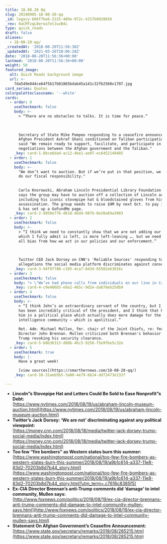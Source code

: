 ```yaml
---
title: 18.08.20 Qq
slug: 20190905-18-08-20-qq
_id: legacy-b66f7be6-2225-489e-972c-4157b0928656
_rev: 0aCMfzqL0erea7otJuzB4i
type: quick_reads
draft: false
aliases:
  - 18-08-20-qq/
_createdAt: '2018-08-20T11:56:36Z'
_updatedAt: '2021-03-26T20:06:28Z'
date: '2018-08-20T11:56:36+00:00'
lastmod: '2018-08-20T11:56:36+00:00'
weight: 50
featured_image:
  alt: Quick Reads background image
  url: >-
    7da549e044ce64f5b17b01865bdab45a141c32fb2560x1707.jpg
card_series: Quotes
colorpaletteclassname: '--white'
cards:
  - order: 0
    useCheckmark: false
    body: >-
      > “There are no obstacles to talks. It is time for peace.”  
        
        
        
      Secretary of State Mike Pompeo responding to a ceasefire announced by
      Afghan President Ashraf Ghani conditioned on Taliban participation. Pompeo
      said "We remain ready to support, facilitate, and participate in direct
      negotiations between the Afghan government and the Taliban."
    _key: card-1-8bce6dad-ac12-4be1-ae97-ec6452149485
  - order: 1
    useCheckmark: false
    body: >-
      "We don’t want to auction. But if we’re put in that position, we have to
      do our fiscal responsibility."  
        
        
      Carla Knorowski, Abraham Lincoln Presidential Library Foundation CEO who
      says the group may have to auction off a collection of Lincoln artifacts,
      including his iconic stovepipe hat & bloodstained gloves from his
      assassination. The group needs to raise $9M by next Oct. to pay its bills
      & has set up a GoFundMe page.
    _key: card-2-d950e776-d618-4bd4-987b-0e20a69a3903
  - order: 2
    useCheckmark: false
    body: >-
      > “I think we need to constantly show that we are not adding our own bias,
      which I fully admit is left, is more left-leaning …. but we need to remove
      all bias from how we act in our policies and our enforcement.”  
        
        
        
      Twitter CEO Jack Dorsey on CNN's 'Reliable Sources' responding to
      allegations the social media platform discriminates against conservatives.
    _key: card-3-94f97780-c105-4ca7-843d-65502e63016c
  - order: 3
    useCheckmark: false
    body: "> \"We’ve had phone calls from individuals on our line in California desperate to know what is going on and asking us, a\x18Why isn’t the plane flying?’”  \n  \nRoger Miller, managing partner at Alterna Capital Partners that owns a company of air tankers that fight forest fires. Demand has outrun supply and there's debate as to whether there are enough air assets working in the right way to help contain these fires.\n\n[Click: Fire Refresher](https://smarthernews.com/18-08-15-fire-wood/)"
    _key: card-4-c9e486b5-e9a2-465c-9d2e-da878eb25db9
  - order: 4
    useCheckmark: false
    body: >-
      > “I think John’s an extraordinary servant of the country, but I think he
      has been incredibly critical of the president, and I think that has put
      him in a political place which actually does more damage for the
      intelligence community — which is apolitical.”  
        
      Ret. Adm. Michael Mullen, fmr. chair of the Joint Chiefs, re: fmr. CIA
      Director John Brennan. Mullen criticized both Brennan's behavior & Pres.
      Trump revoking his security clearance.
    _key: card-5-b8b36313-d08b-46c5-9256-f5e9fbe5c32e
  - order: 5
    useCheckmark: true
    body: |-
      Have a great week!

      [view sources](https://smarthernews.com/18-08-20-qq/)
    _key: card-10-31aeb5b5-3a00-4e79-bb24-dd72473e132f

---
```

* **Lincoln”s Stovepipe Hat and Letters Could Be Sold to Ease Nonprofit”s Debt:**  
[https://www.nytimes.com/2018/08/19/us/abraham-lincoln-museum-auction.html](https://www.nytimes.com/2018/08/19/us/abraham-lincoln-museum-auction.html)
* **Twitter’s Jack Dorsey: ‘We are not’ discriminating against any political viewpoint:**  
[https://money.cnn.com/2018/08/18/media/twitter-jack-dorsey-trump-social-media/index.html](https://money.cnn.com/2018/08/18/media/twitter-jack-dorsey-trump-social-media/index.html)
* **Too few “fire bombers” as Western states burn this summer:**  
[https://www.washingtonpost.com/national/too-few-fire-bombers-as-western-states-burn-this-summer/2018/08/19/a9b1c614-a337-11e8-83d2-70203b8d7b44_story.html](https://www.washingtonpost.com/national/too-few-fire-bombers-as-western-states-burn-this-summer/2018/08/19/a9b1c614-a337-11e8-83d2-70203b8d7b44_story.html?utm_term=.c7616c8385f5)
* **Ex-CIA Director Brennan’s anti-Trump comments did ‘damage’ to intel community, Mullen says:**  
[http://www.foxnews.com/politics/2018/08/19/ex-cia-director-brennans-anti-trump-comments-did-damage-to-intel-community-mullen-says.html](http://www.foxnews.com/politics/2018/08/19/ex-cia-director-brennans-anti-trump-comments-did-damage-to-intel-community-mullen-says.html)
* **Statement On Afghan Government’s Ceasefire Announcement:**  
[https://www.state.gov/secretary/remarks/2018/08/285215.htm](https://www.state.gov/secretary/remarks/2018/08/285215.htm)